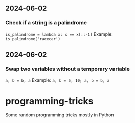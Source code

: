 ## 2024-06-02
### Check if a string is a palindrome
```is_palindrome = lambda x: x == x[::-1]```
Example:
```is_palindrome('racecar')```


## 2024-06-02
### Swap two variables without a temporary variable
```a, b = b, a```
Example:
```a, b = 5, 10; a, b = b, a```


# programming-tricks
Some random programming tricks mostly in Python 
